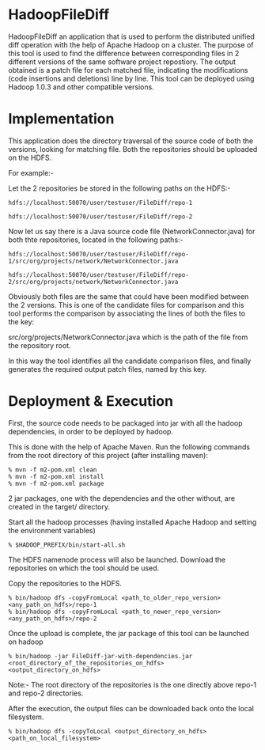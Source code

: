 HadoopFileDiff
==============

HadoopFileDiff an application that is used to perform the distributed unified diff operation with the help of Apache Hadoop on a cluster. The purpose of this tool is used to find the difference between corresponding files in 2 different versions of the same software project repostiory. The output obtained is a patch file for each matched file, indicating the modifications (code insertions and deletions) line by line. This tool can be deployed using Hadoop 1.0.3 and other compatible versions.

Implementation
==============

This application does the directory traversal of the source code of both the versions, looking for matching file. Both the repositories should be uploaded on the HDFS.


For example:-

Let the 2 repositories be stored in the following paths on the HDFS:-

    hdfs://localhost:50070/user/testuser/FileDiff/repo-1
    
    hdfs://localhost:50070/user/testuser/FileDiff/repo-2

Now let us say there is a Java source code file (NetworkConnector.java) for both thte repositories, located in the following paths:-

    hdfs://localhost:50070/user/testuser/FileDiff/repo-1/src/org/projects/network/NetworkConnector.java
    
    hdfs://localhost:50070/user/testuser/FileDiff/repo-2/src/org/projects/network/NetworkConnector.java

Obviously both files are the same that could have been modified between the 2 versions. This is one of the candidate files for comparison and this tool performs the comparison by associating the lines of both the files to the key:

src/org/projects/NetworkConnector.java which is the path of the file from the repository root.

In this way the tool identifies all the candidate comparison files, and finally generates the required output patch files, named by this key.

Deployment & Execution
======================

First, the source code needs to be packaged into jar with all the hadoop dependencies, in order to be deployed by hadoop.

This is done with the help of Apache Maven. Run the following commands from the root directory of this project (after installing maven):

    % mvn -f m2-pom.xml clean
    % mvn -f m2-pom.xml install
    % mvn -f m2-pom.xml package

2 jar packages, one with the dependencies and the other without, are created in the target/ directory.

Start all the hadoop processes (having installed Apache Hadoop and setting the environment variables)

    % $HADOOP_PREFIX/bin/start-all.sh

The HDFS namenode process will also be launched. Download the repositories on which the tool should be used.

Copy the repositories to the HDFS.

    % bin/hadoop dfs -copyFromLocal <path_to_older_repo_version> <any_path_on_hdfs>/repo-1
    % bin/hadoop dfs -copyFromLocal <path_to_newer_repo_version> <any_path_on_hdfs>/repo-2

Once the upload is complete, the jar package of this tool can be launched on hadoop

    % bin/hadoop -jar FileDiff-jar-with-dependencies.jar <root_directory_of_the_repositories_on_hdfs> <output_directory_on_hdfs>

Note:- The root directory of the repositories is the one directly above repo-1 and repo-2 directories.

After the execution, the output files can be downloaded back onto the local filesystem.

    % bin/hadoop dfs -copyToLocal <output_directory_on_hdfs> <path_on_local_filesystem>
